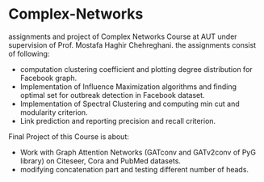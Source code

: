 # Complex-Networks

assignments and project of Complex Networks Course at AUT under supervision of Prof. Mostafa Haghir Chehreghani.
the assignments consist of following:
* computation clustering coefficient and plotting degree distribution for Facebook graph.
* Implementation of Influence Maximization algorithms and finding optimal set for outbreak detection in Facebook dataset.
* Implementation of Spectral Clustering and computing min cut and modularity criterion.
* Link prediction and reporting precision and recall criterion.

Final Project of this Course is about:
* Work with Graph Attention Networks (GATconv and GATv2conv of PyG library) on Citeseer, Cora and PubMed datasets. 
* modifying concatenation part and testing different number of heads.
